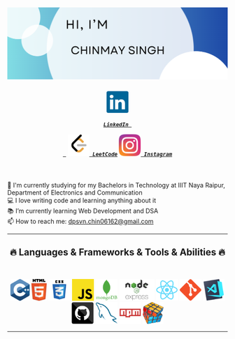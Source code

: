 

<h1 align="center">
 <img src="https://github.com/CHINMAY02CS/CHINMAY02CS/blob/main/HEADER.png">

</h1>

<h5 align="center">
  <code><a href="https://www.linkedin.com/in/chinmaycs/" title="LinkedIn Profile"><img width="50" src="linkedin.svg"><h4>LinkedIn </h4> </a></code>
  <code><a href="https://www.leetcode.com/CHINMAYSINGH02CS" title="LeetCode Profile"><img width="50" src="LeetCode_logo_black.png"> LeetCode</a></code>
  <code><a href="https://www.instagram.com/chinmay_singh___/" title="Instagram Profile"><img width="50" src="instagram.svg"> Instagram</a></code>
</h5>
<br>
<p align="center">
  
  🔬 I'm currently studying for my Bachelors in Technology at IIIT Naya Raipur, Department of Electronics and Communication
  <br>
  💻 I love writing code and learning anything about it
  <br>
  📚 I’m currently learning Web Development and DSA
  <br>
  📫 How to reach me: <a href="mailto: dpsvn.chin06162@gmail.com">dpsvn.chin06162@gmail.com</a>
</p>

<hr>
<h2 align="center">🔥 Languages & Frameworks & Tools & Abilities 🔥</h2>
<br>
<p align="center">
 <img title="C++" height="50" src="cpp.svg">
  <img title="HTML5" height="50" src="html5.svg">
  <img title="CSS" height="50" src="css.svg">
 <img title="Javascript" height="50" src="javascript.svg">
 <img title="MongoDB" height="50" src="mongodb.png">
 <img title="Node Express" height="50" src="node.svg">
  <img title="React" height="50" src="react-original.svg">
  <img title="Git" height="50" src="git-original.svg">
  <img title="Visual Studio Code" height="50" src="vscode.png">
  <img title="GitHub" height="50" src="github.svg">
  <img title="MySQL" height="50" src="mysql.svg">
  <img title="npm" height="50" src="npm.svg">
 <img title="Problem Solving" height="50" src="problemSolving.png">
</p>




<hr>


